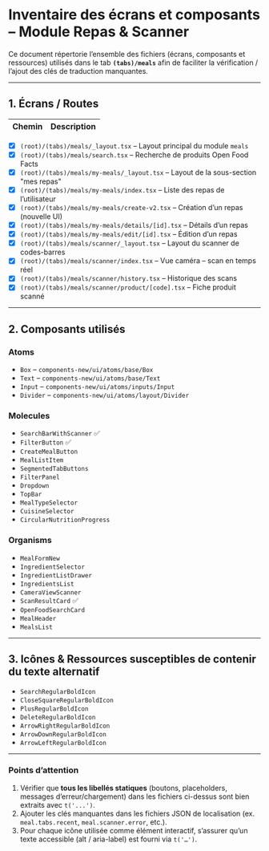 # Inventaire des écrans et composants – Module Repas & Scanner

Ce document répertorie l’ensemble des fichiers (écrans, composants et ressources) utilisés dans le tab **`(tabs)/meals`** afin de faciliter la vérification / l’ajout des clés de traduction manquantes.

---

## 1. Écrans / Routes

| Chemin | Description |
| ------ | ----------- |

- [x] `(root)/(tabs)/meals/_layout.tsx` – Layout principal du module `meals`
- [x] `(root)/(tabs)/meals/search.tsx` – Recherche de produits Open Food Facts
- [x] `(root)/(tabs)/meals/my-meals/_layout.tsx` – Layout de la sous-section "mes repas"
- [x] `(root)/(tabs)/meals/my-meals/index.tsx` – Liste des repas de l’utilisateur
- [x] `(root)/(tabs)/meals/my-meals/create-v2.tsx` – Création d’un repas (nouvelle UI)
- [x] `(root)/(tabs)/meals/my-meals/details/[id].tsx` – Détails d’un repas
- [x] `(root)/(tabs)/meals/my-meals/edit/[id].tsx` – Édition d’un repas
- [x] `(root)/(tabs)/meals/scanner/_layout.tsx` – Layout du scanner de codes-barres
- [x] `(root)/(tabs)/meals/scanner/index.tsx` – Vue caméra – scan en temps réel
- [x] `(root)/(tabs)/meals/scanner/history.tsx` – Historique des scans
- [x] `(root)/(tabs)/meals/scanner/product/[code].tsx` – Fiche produit scanné

---

## 2. Composants utilisés

### Atoms

- `Box` – `components-new/ui/atoms/base/Box`
- `Text` – `components-new/ui/atoms/base/Text`
- `Input` – `components-new/ui/atoms/inputs/Input`
- `Divider` – `components-new/ui/atoms/layout/Divider`

### Molecules

- `SearchBarWithScanner` ✅
- `FilterButton` ✅
- `CreateMealButton`
- `MealListItem`
- `SegmentedTabButtons`
- `FilterPanel`
- `Dropdown`
- `TopBar`
- `MealTypeSelector`
- `CuisineSelector`
- `CircularNutritionProgress`

### Organisms

- `MealFormNew`
- `IngredientSelector`
- `IngredientListDrawer`
- `IngredientsList`
- `CameraViewScanner`
- `ScanResultCard` ✅
- `OpenFoodSearchCard`
- `MealHeader`
- `MealsList`

---

## 3. Icônes & Ressources susceptibles de contenir du texte alternatif

- `SearchRegularBoldIcon`
- `CloseSquareRegularBoldIcon`
- `PlusRegularBoldIcon`
- `DeleteRegularBoldIcon`
- `ArrowRightRegularBoldIcon`
- `ArrowDownRegularBoldIcon`
- `ArrowLeftRegularBoldIcon`

---

### Points d’attention

1. Vérifier que **tous les libellés statiques** (boutons, placeholders, messages d’erreur/chargement) dans les fichiers ci-dessus sont bien extraits avec `t('...')`.
2. Ajouter les clés manquantes dans les fichiers JSON de localisation (ex. `meal.tabs.recent`, `meal.scanner.error`, etc.).
3. Pour chaque icône utilisée comme élément interactif, s’assurer qu’un texte accessible (alt / aria-label) est fourni via `t('…')`.
